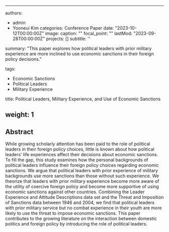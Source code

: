 
---
authors:
- admin
- Yooneui Kim
categories: Conference Paper
date: "2023-10-12T00:00:00Z"
image:
  caption: ""
  focal_point: ""
lastMod: "2023-09-28T00:00:00Z"
projects: []
subtitle: ''  

summary: "This paper explores how political leaders with prior military experience are more inclined to use economic sanctions in their foreign policy decisions."

tags:
- Economic Sanctions
- Political Leaders
- Military Experience

title: Political Leaders, Military Experience, and Use of Economic Sanctions

weight: 1
---

## Abstract

While growing scholarly attention has been paid to the role of political leaders in their foreign policy choices, little is known about how political leaders’ life experiences affect their decisions about economic sanctions. To fill the gap, this study examines how the personal backgrounds of political leaders influence their foreign policy choices regarding economic sanctions. We argue that political leaders with prior experience of military backgrounds use more sanctions than those without such experience. We theorize that leaders with prior military experience become more aware of the utility of coercive foreign policy and become more supportive of using economic sanctions against other countries. Combining the Leader Experience and Attitude Descriptions data set and the Threat and Imposition of Sanctions data between 1946 and 2004, we find that political leaders with prior military service but no combat experience in their youth are more likely to use the threat to impose economic sanctions. This paper contributes to the growing literature on the interaction between domestic politics and foreign policy by introducing the role of political leaders.

